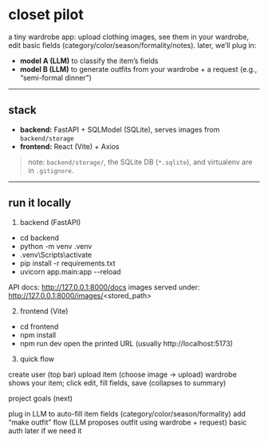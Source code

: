 # closet pilot

a tiny wardrobe app: upload clothing images, see them in your wardrobe, edit basic fields (category/color/season/formality/notes). later, we’ll plug in:
- **model A (LLM)** to classify the item’s fields
- **model B (LLM)** to generate outfits from your wardrobe + a request (e.g., “semi-formal dinner”)

---

## stack

- **backend:** FastAPI + SQLModel (SQLite), serves images from `backend/storage`
- **frontend:** React (Vite) + Axios

> note: `backend/storage/`, the SQLite DB (`*.sqlite`), and virtualenv are in `.gitignore`.

---

## run it locally

1) backend (FastAPI)

- cd backend
- python -m venv .venv
- .venv\Scripts\activate
- pip install -r requirements.txt
- uvicorn app.main:app --reload

API docs: http://127.0.0.1:8000/docs
images served under: http://127.0.0.1:8000/images/<stored_path>

2) frontend (Vite)

- cd frontend
- npm install
- npm run dev
open the printed URL (usually http://localhost:5173)

3) quick flow

create user (top bar)
upload item (choose image → upload)
wardrobe shows your item; click edit, fill fields, save (collapses to summary)

project goals (next)

plug in LLM to auto-fill item fields (category/color/season/formality)
add “make outfit” flow (LLM proposes outfit using wardrobe + request)
basic auth later if we need it


